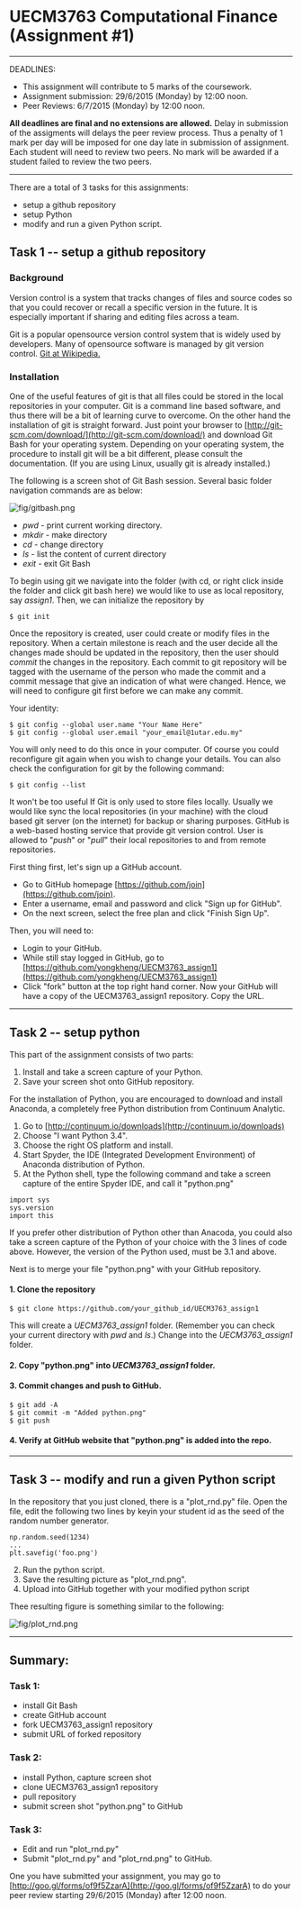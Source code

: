 UECM3763 Computational Finance (Assignment #1)
========================================================
--------------------------------------------------------

DEADLINES: 
- This assignment will contribute to 5 marks of the coursework.
- Assignment submission: 29/6/2015 (Monday) by 12:00 noon.
- Peer Reviews: 6/7/2015 (Monday) by 12:00 noon.

**All deadlines are final and no extensions are allowed.** Delay in submission of the assigments will delays the peer review process. Thus a penalty of 1 mark per day will be imposed for one day late in submission of assignment. Each student will need to review two peers. No mark will be awarded if a student failed to review the two peers.

---------------------------------------------------------
There are a total of 3 tasks for this assignments:
- setup a github repository
- setup Python
- modify and run a given Python script.

## Task 1 -- setup a github repository

### Background
Version control is a system that tracks changes of files and source codes so that you could recover or recall a specific version in the future. It is especially important if sharing and editing files across a team.

Git is a popular opensource version control system that is widely used by developers. Many of opensource software is managed by git version control. [Git at Wikipedia.](https://en.wikipedia.org/?title=Git_(software))

### Installation
One of the useful features of git is that all files could be stored in the local repositories in your computer. Git is a command line based software, and thus there will be a bit of learning curve to overcome. On the other hand the installation of git is straight forward. Just point your browser to [http://git-scm.com/download/](http://git-scm.com/download/) and  download Git Bash for your operating system. Depending on your operating system, the procedure to install git will be a bit different, please consult the documentation. (If you are using Linux, usually git is already installed.)

The following is a screen shot of Git Bash session. Several basic folder navigation commands are as below: 

![fig/gitbash.png](fig/gitbash.png)
* *pwd* - print current working directory.
* *mkdir* - make directory
* *cd* - change directory
* *ls* - list the content of current directory
* *exit* - exit Git Bash

To begin using git we navigate into the folder (with cd, or right click inside the folder and click git bash here) we would like to use as local repository, say *assign1*. Then, we can initialize the repository by
```
$ git init
```
Once the repository is created, user could create or modify files in the repository. When a certain milestone is reach and the user decide all the changes made should be updated in the repository, then the user should *commit* the changes in the repository. Each commit to git repository will be tagged with the username of the person who made the commit and a commit message that give an indication of what were changed. Hence, we will need to configure git first before we can make any commit.

Your identity:
```
$ git config --global user.name "Your Name Here"
$ git config --global user.email "your_email@1utar.edu.my"
```
You will only need to do this once in your computer. Of course you could reconfigure git again when you wish to change your details. You can also check the configuration for git by the following command:
```
$ git config --list
```

It won't be too useful If Git is only used to store files locally. Usually we would like sync the local repositories (in your machine) with the cloud based git server (on the internet) for backup or sharing purposes. GitHub is a web-based hosting service that provide git version control. User is allowed to "*push*" or "*pull*" their local repositories to and from remote repositories.

First thing first, let's sign up a GitHub account. 
- Go to GitHub homepage [https://github.com/join](https://github.com/join). 
- Enter a username, email and password and click "Sign up for GitHub".
- On the next screen, select the free plan and click "Finish Sign Up".

Then, you will need to:
* Login to your GitHub.
* While still stay logged in GitHub, go to [https://github.com/yongkheng/UECM3763_assign1](https://github.com/yongkheng/UECM3763_assign1)
* Click "fork" button at the top right hand corner. Now your GitHub will have a copy of the UECM3763_assign1 repository. Copy the URL.


------------------------------------------------------------

## Task 2 -- setup python

This part of the assignment consists of two parts:

1. Install and take a screen capture of your Python.
2. Save your screen shot onto GitHub repository.

For the installation of Python, you are encouraged to download and install Anaconda, a completely free Python distribution from Continuum Analytic. 

1. Go to [http://continuum.io/downloads](http://continuum.io/downloads)
2. Choose "I want Python 3.4".
3. Choose the right OS platform and install.
4. Start Spyder, the IDE (Integrated Development Environment) of Anaconda distribution of Python.
5. At the Python shell, type the following command and take a screen capture of the entire Spyder IDE, and call it "python.png"

```{}
import sys
sys.version
import this
```

If you prefer other distribution of Python other than Anacoda, you could also take a screen capture of the Python of your choice with the 3 lines of code above. However, the version of the Python used, must be 3.1 and above.

Next is to merge your file "python.png" with your GitHub repository.

#### 1. Clone the repository
```
$ git clone https://github.com/your_github_id/UECM3763_assign1
```
This will create a *UECM3763_assign1* folder. (Remember you can check your current directory with *pwd* and *ls*.) Change into the *UECM3763_assign1* folder.

#### 2. Copy "python.png" into *UECM3763_assign1* folder.

#### 3. Commit changes and push to GitHub.
```
$ git add -A
$ git commit -m "Added python.png"
$ git push
```

#### 4. Verify at GitHub website that "python.png" is added into the repo.

------------------------------------------------------------

## Task 3 -- modify and run a given Python script

In the repository that you just cloned, there is a "plot_rnd.py" file. Open the file, edit the following two lines by keyin your student id as the seed of the random number generator. 
```
np.random.seed(1234)
...
plt.savefig('foo.png')
```
2. Run the python script.
3. Save the resulting picture as "plot_rnd.png".
4. Upload into GitHub together with your modified python script

Thee resulting figure is something similar to the following:

![fig/plot_rnd.png](fig/plot_rnd.png)


------------------------------------------------------------

## Summary:

### Task 1:
* install Git Bash
* create GitHub account
* fork UECM3763_assign1 repository
* submit URL of forked repository

### Task 2:
* install Python, capture screen shot
* clone UECM3763_assign1 repository
* pull repository
* submit screen shot "python.png" to GitHub

### Task 3:
* Edit and run "plot_rnd.py"
* Submit "plot_rnd.py" and "plot_rnd.png" to GitHub.

One you have submitted your assignment, you may go to [http://goo.gl/forms/of9f5ZzarA](http://goo.gl/forms/of9f5ZzarA) to do your peer review starting 29/6/2015 (Monday) after 12:00 noon.
